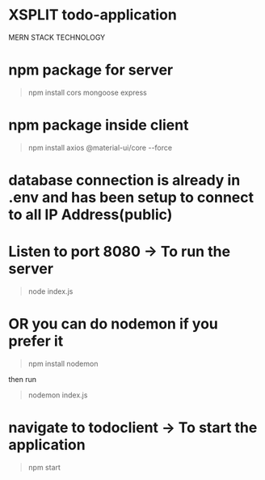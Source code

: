 # XSPLIT todo-application
MERN STACK TECHNOLOGY

# npm package for server
> npm install cors mongoose express


# npm package inside client
> npm install axios @material-ui/core --force

# database connection is already in .env and has been setup to connect to all IP Address(public)

# Listen to port 8080 -> To run the server
>node index.js

# OR you can do nodemon if you prefer it
>npm install nodemon

then run 

>nodemon index.js

# navigate to todoclient -> To start the application
>npm start